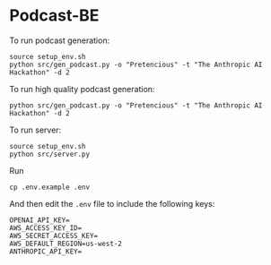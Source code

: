 # Podcast-BE

To run podcast generation:
```
source setup_env.sh
python src/gen_podcast.py -o "Pretencious" -t "The Anthropic AI Hackathon" -d 2
```

To run high quality podcast generation:
```
python src/gen_podcast.py -o "Pretencious" -t "The Anthropic AI Hackathon" -d 2
```

To run server:

```
source setup_env.sh
python src/server.py
```

Run 
```
cp .env.example .env
```

And then edit the 
`.env` file to include the following keys:

```
OPENAI_API_KEY=
AWS_ACCESS_KEY_ID=
AWS_SECRET_ACCESS_KEY=
AWS_DEFAULT_REGION=us-west-2
ANTHROPIC_API_KEY=
```
